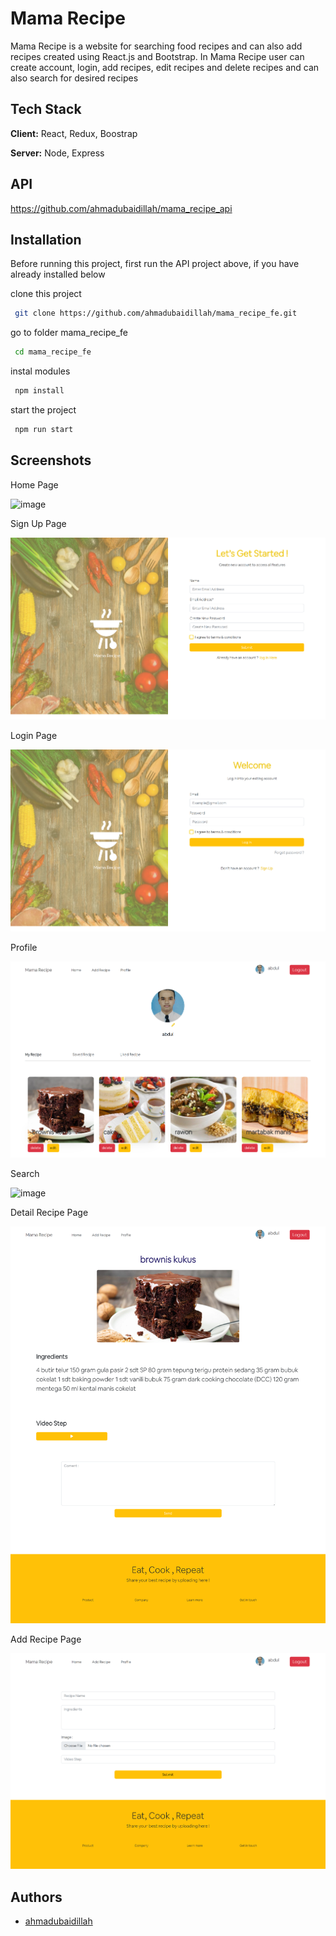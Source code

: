 
# Mama Recipe

Mama Recipe is a website for searching food recipes and can also add recipes created using React.js and Bootstrap. In Mama Recipe user can create account, login, add recipes, edit recipes and delete recipes and can also search for desired recipes

## Tech Stack

**Client:** React, Redux, Boostrap

**Server:** Node, Express


## API 

https://github.com/ahmadubaidillah/mama_recipe_api


## Installation

Before running this project, first run the API project above, if you have already installed below 

clone this project

```bash
 git clone https://github.com/ahmadubaidillah/mama_recipe_fe.git
```
go to folder mama_recipe_fe

```bash
 cd mama_recipe_fe
```
instal modules

```bash
 npm install
```
start the project

```bash
 npm run start
```
    
## Screenshots

Home Page

![image](https://github.com/ahmadubaidillah/mama_recipe_fe/blob/main/src/asset/images/localhost_3000_Recipes%20(1).png?raw=true)

Sign Up Page

![image](https://github.com/ahmadubaidillah/mama_recipe_fe/blob/main/src/asset/images/localhost_3000_Signup.png?raw=true)

Login Page

![image](https://github.com/ahmadubaidillah/mama_recipe_fe/blob/main/src/asset/images/localhost_3000_Login.png?raw=true)

Profile

![image](https://raw.githubusercontent.com/ahmadubaidillah/mama_recipe_fe/main/src/asset/images/localhost_3000_profile.png)

Search 

![image](https://github.com/ahmadubaidillah/mama_recipe_fe/blob/main/src/asset/images/search.png?raw=true)

Detail Recipe Page

![image](https://github.com/ahmadubaidillah/mama_recipe_fe/blob/main/src/asset/images/localhost_3000_profile%20(1).png?raw=true)

Add Recipe Page

![image](https://github.com/ahmadubaidillah/mama_recipe_fe/blob/main/src/asset/images/localhost_3000_AddRecipe.png?raw=true)


## Authors

- [ahmadubaidillah](https://www.github.com/ahmadubaidillah)

